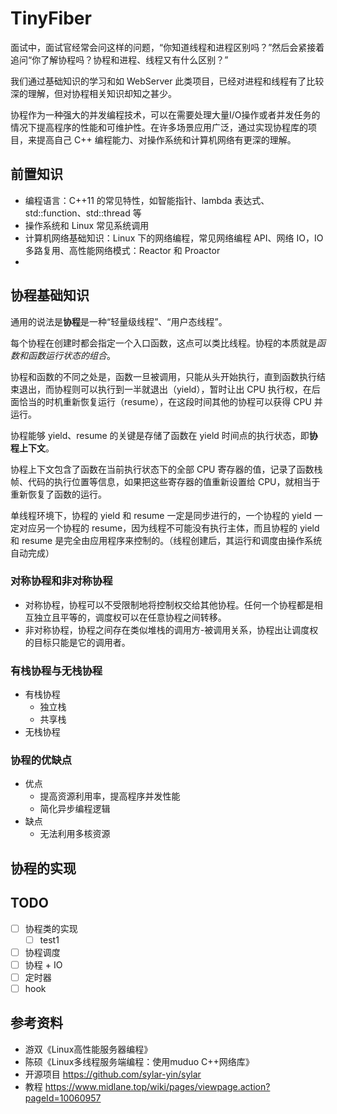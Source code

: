 # TinyFiber

⾯试中，⾯试官经常会问这样的问题，“你知道线程和进程区别吗？”然后会紧接着追问“你了解协程吗？协程和进程、线程⼜有什么区别？”

我们通过基础知识的学习和如 WebServer 此类项⽬，已经对进程和线程有了⽐较深的理解，但对协程相关知识却知之甚少。

协程作为⼀种强⼤的并发编程技术，可以在需要处理⼤量I/O操作或者并发任务的情况下提⾼程序的性能和可维护性。在许多场景应⽤⼴泛，通过实现协程库的项目，来提高自己 C++ 编程能⼒、对操作系统和计算机网络有更深的理解。

## 前置知识

- 编程语言：C++11 的常见特性，如智能指针、lambda 表达式、std::function、std::thread 等
- 操作系统和 Linux 常见系统调用
- 计算机网络基础知识：Linux 下的⽹络编程，常⻅⽹络编程 API、⽹络 IO，IO 多路复⽤、⾼性能⽹络模式：Reactor 和 Proactor 
- 

## 协程基础知识

通用的说法是**协程**是一种“轻量级线程”、“用户态线程”。

每个协程在创建时都会指定一个入口函数，这点可以类比线程。协程的本质就是*函数和函数运行状态的组合*。

协程和函数的不同之处是，函数一旦被调用，只能从头开始执行，直到函数执行结束退出，而协程则可以执行到一半就退出（yield），暂时让出 CPU 执行权，在后面恰当的时机重新恢复运行（resume），在这段时间其他的协程可以获得 CPU 并运行。

协程能够 yield、resume 的关键是存储了函数在 yield 时间点的执行状态，即**协程上下文**。

协程上下文包含了函数在当前执行状态下的全部 CPU 寄存器的值，记录了函数栈帧、代码的执行位置等信息，如果把这些寄存器的值重新设置给 CPU，就相当于重新恢复了函数的运行。

单线程环境下，协程的 yield 和 resume 一定是同步进行的，一个协程的 yield 一定对应另一个协程的 resume，因为线程不可能没有执行主体，而且协程的 yield 和 resume 是完全由应用程序来控制的。（线程创建后，其运行和调度由操作系统自动完成）

### 对称协程和非对称协程

-  对称协程，协程可以不受限制地将控制权交给其他协程。任何一个协程都是相互独立且平等的，调度权可以在任意协程之间转移。
-  非对称协程，协程之间存在类似堆栈的调用方-被调用关系，协程出让调度权的目标只能是它的调用者。

### 有栈协程与无栈协程

- 有栈协程
  - 独立栈
  - 共享栈
- 无栈协程


### 协程的优缺点

- 优点
  - 提高资源利用率，提高程序并发性能
  - 简化异步编程逻辑
- 缺点
  - 无法利用多核资源

## 协程的实现



## TODO

- [ ] 协程类的实现
  - [ ] test1
- [ ] 协程调度
- [ ] 协程 + IO
- [ ] 定时器
- [ ] hook 

## 参考资料

- 游双《Linux⾼性能服务器编程》
- 陈硕《Linux多线程服务端编程：使⽤muduo C++⽹络库》
- 开源项目 https://github.com/sylar-yin/sylar
- 教程 https://www.midlane.top/wiki/pages/viewpage.action?pageId=10060957

